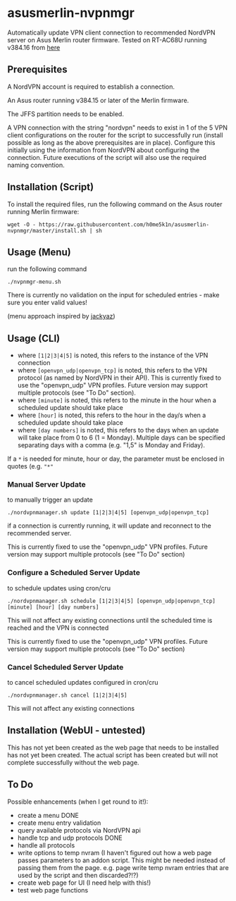 # asusmerlin-nvpnmgr
Automatically update VPN client connection to recommended NordVPN server on Asus Merlin router firmware. Tested on RT-AC68U running v384.16 from [here](https://www.asuswrt-merlin.net/download)

## Prerequisites

A NordVPN account is required to establish a connection.

An Asus router running v384.15 or later of the Merlin firmware.

The JFFS partition needs to be enabled.

A VPN connection with the string "nordvpn" needs to exist in 1 of the 5 VPN client configurations on the router for the script to successfully run (install possible as long as the above prerequisites are in place). Configure this initially using the information from NordVPN about configuring the connection. Future executions of the script will also use the required naming convention.

## Installation (Script)
To install the required files, run the following command on the Asus router running Merlin firmware:

```
wget -O - https://raw.githubusercontent.com/h0me5k1n/asusmerlin-nvpnmgr/master/install.sh | sh
```

## Usage (Menu)
run the following command
```
./nvpnmgr-menu.sh
```
There is currently no validation on the input for scheduled entries - make sure you enter valid values!

(menu approach inspired by [jackyaz](https://github.com/jackyaz))

## Usage (CLI)
-   where `[1|2|3|4|5]` is noted, this refers to the instance of the VPN connection
-   where `[openvpn_udp|openvpn_tcp]` is noted, this refers to the VPN protocol (as named by NordVPN in their API). This is currently fixed to use the "openvpn_udp" VPN profiles. Future version may support multiple protocols (see "To Do" section).
-   where `[minute]` is noted, this refers to the minute in the hour when a scheduled update should take place
-   where `[hour]` is noted, this refers to the hour in the day/s when a scheduled update should take place
-   where `[day numbers]` is noted, this refers to the days when an update will take place from 0 to 6 (1 = Monday). Multiple days can be specified separating days with a comma (e.g. "1,5" is Monday and Friday).

If a `*` is needed for minute, hour or day, the parameter must be enclosed in quotes (e.g. `"*"`

### Manual Server Update
to manually trigger an update
```
./nordvpnmanager.sh update [1|2|3|4|5] [openvpn_udp|openvpn_tcp]
```
if a connection is currently running, it will update and reconnect to the recommended server.

This is currently fixed to use the "openvpn_udp" VPN profiles. Future version may support multiple protocols (see "To Do" section)

### Configure a Scheduled Server Update
to schedule updates using cron/cru
```
./nordvpnmanager.sh schedule [1|2|3|4|5] [openvpn_udp|openvpn_tcp] [minute] [hour] [day numbers]
```
This will not affect any existing connections until the scheduled time is reached and the VPN is connected

This is currently fixed to use the "openvpn_udp" VPN profiles. Future version may support multiple protocols (see "To Do" section)

### Cancel Scheduled Server Update
to cancel scheduled updates configured in cron/cru
```
./nordvpnmanager.sh cancel [1|2|3|4|5]
```
This will not affect any existing connections

## Installation (WebUI - untested)
This has not yet been created as the web page that needs to be installed has not yet been created.
The actual script has been created but will not complete successfully without the web page.

## To Do
Possible enhancements (when I get round to it!):

-   create a menu DONE
-   create menu entry validation
-   query available protocols via NordVPN api
-   handle tcp and udp protocols DONE
-   handle all protocols
-   write options to temp nvram (I haven't figured out how a web page passes parameters to an addon script. This might be needed instead of passing them from the page. e.g. page write temp nvram entries that are used by the script and then discarded?!?)
-   create web page for UI (I need help with this!)
-   test web page functions
